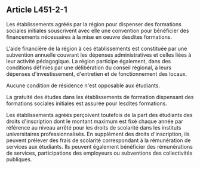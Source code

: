 ## Article L451-2-1

Les établissements agréés par la région pour dispenser des formations sociales initiales souscrivent avec elle
une convention pour bénéficier des financements nécessaires à la mise en oeuvre desdites formations.

L'aide financière de la région à ces établissements est constituée par une subvention annuelle couvrant les
dépenses administratives et celles liées à leur activité pédagogique. La région participe également, dans des
conditions définies par une délibération du conseil régional, à leurs dépenses d'investissement, d'entretien et
de fonctionnement des locaux.

Aucune condition de résidence n'est opposable aux étudiants.

La gratuité des études dans les établissements de formation dispensant des formations sociales initiales est
assurée pour lesdites formations.

Les établissements agréés perçoivent toutefois de la part des étudiants des droits d'inscription dont le
montant maximum est fixé chaque année par référence au niveau arrêté pour les droits de scolarité dans les
instituts universitaires professionnalisés. En supplément des droits d'inscription, ils peuvent prélever des frais
de scolarité correspondant à la rémunération de services aux étudiants. Ils peuvent également bénéficier des
rémunérations de services, participations des employeurs ou subventions des collectivités publiques.

